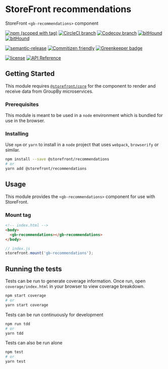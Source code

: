 # StoreFront recommendations

StoreFront `<gb-recommendations>` component

[![npm (scoped with tag)](https://img.shields.io/npm/v/@storefront/recommendations.svg?style=flat-square)](https://www.npmjs.com/package/@storefront/recommendations)
[![CircleCI branch](https://img.shields.io/circleci/project/github/groupby/storefront-recommendations/master.svg?style=flat-square)](https://circleci.com/gh/groupby/storefront-recommendations/tree/master)
[![Codecov branch](https://img.shields.io/codecov/c/github/groupby/storefront-recommendations/master.svg?style=flat-square)](https://codecov.io/gh/groupby/storefront-recommendations)
[![bitHound](https://img.shields.io/bithound/code/github/groupby/storefront-recommendations.svg?style=flat-square)](https://www.bithound.io/github/groupby/storefront-recommendations)
[![bitHound](https://img.shields.io/bithound/dependencies/github/groupby/storefront-recommendations.svg?style=flat-square)](https://www.bithound.io/github/groupby/storefront-recommendations)

[![semantic-release](https://img.shields.io/badge/%20%20%F0%9F%93%A6%F0%9F%9A%80-semantic--release-e10079.svg?style=flat-square)](https://github.com/semantic-release/semantic-release)
[![Commitizen friendly](https://img.shields.io/badge/commitizen-friendly-brightgreen.svg?style=flat-square)](http://commitizen.github.io/cz-cli/)
[![Greenkeeper badge](https://badges.greenkeeper.io/groupby/storefront-recommendations.svg)](https://greenkeeper.io/)

[![license](https://img.shields.io/github/license/mashape/apistatus.svg?style=flat-square)](https://choosealicense.com/licenses/mit/)
[![API Reference](https://img.shields.io/badge/API_reference-latest-blue.svg?style=flat-square)](https://groupby.github.io/storefront-recommendations/)

## Getting Started

This module requires [`@storefront/core`](https://www.npmjs.com/package/@storefront/core) for the component to render
and receive data from GroupBy microservices.

### Prerequisites

This module is meant to be used in a `node` environment which is bundled for use in the browser.

### Installing

Use `npm` or `yarn` to install in a `node` project that uses `webpack`, `browserify` or similar.

```sh
npm install --save @storefront/recommendations
# or
yarn add @storefront/recommendations
```

## Usage

This module provides the `<gb-recommendations>` component for use with StoreFront.

### Mount tag

```html
<!-- index.html -->
<body>
  <gb-recommendations></gb-recommendations>
</body>
```

```js
// index.js
storefront.mount('gb-recommendations');
```

## Running the tests

Tests can be run to generate coverage information.
Once run, open `coverage/index.html` in your browser to view coverage breakdown.

```sh
npm start coverage
# or
yarn start coverage
```

Tests can be run continuously for development

```sh
npm run tdd
# or
yarn tdd
```

Tests can also be run alone

```sh
npm test
# or
yarn test
```
